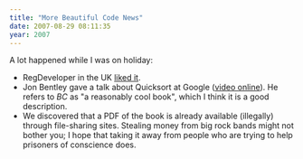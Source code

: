 ```yaml
---
title: "More Beautiful Code News"
date: 2007-08-29 08:11:35
year: 2007
---
```

A lot happened while I was on holiday:
<ul>
  <li>RegDeveloper in the UK <a href="http://www.regdeveloper.co.uk/2007/08/09/beautiful_code/">liked it</a>.</li>
  <li>Jon Bentley gave a talk about Quicksort at Google (<a href="http://video.google.com/videoplay?docid=-1031789501179533828&pr=goog-sl">video online</a>). He refers to <em>BC</em> as "a reasonably cool book", which I think it is a good description.</li>
  <li>We discovered that a PDF of the book is already available (illegally) through file-sharing sites. Stealing money from big rock bands might not bother you; I hope that taking it away from people who are trying to help prisoners of conscience does.</li>
</ul>
